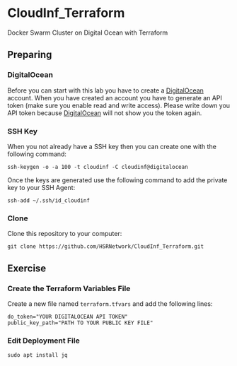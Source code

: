 # CloudInf_Terraform
Docker Swarm Cluster on Digital Ocean with Terraform

## Preparing

### DigitalOcean
Before you can start with this lab you have to create a [DigitalOcean](https://m.do.co/c/2983f9d0dc6d) account. When you have created an account you have to generate an API token (make sure you enable read and write access). Please write down you API token because [DigitalOcean](https://m.do.co/c/2983f9d0dc6d) will not show you the token again.

### SSH Key
When you not already have a SSH key then you can create one with the following command:
```
ssh-keygen -o -a 100 -t cloudinf -C cloudinf@digitalocean
```
Once the keys are generated use the following command to add the private key to your SSH Agent:
```
ssh-add ~/.ssh/id_cloudinf
```

### Clone
Clone this repository to your computer:
```
git clone https://github.com/HSRNetwork/CloudInf_Terraform.git
```

## Exercise
### Create the Terraform Variables File
Create a new file named `terraform.tfvars` and add the following lines:
```
do_token="YOUR DIGITALOCEAN API TOKEN"
public_key_path="PATH TO YOUR PUBLIC KEY FILE"
```

### Edit Deployment File




```
sudo apt install jq
```
